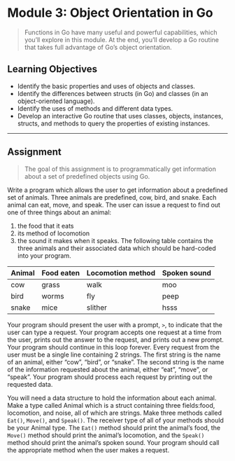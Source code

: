# Module 3: Object Orientation in Go

>Functions in Go have many useful and powerful capabilities, which you’ll explore in this module. At the end, you’ll develop a Go routine that takes full advantage of Go’s object orientation.

## Learning Objectives
* Identify the basic properties and uses of objects and classes.
* Identify the differences between structs (in Go) and classes (in an object-oriented language).
* Identify the uses of methods and different data types.
* Develop an interactive Go routine that uses classes, objects, instances, structs, and methods to query the properties of existing instances.

-------------------------------------------------------------------------------

## Assignment
>The goal of this assignment is to programmatically get information about a set of predefined objects using Go.

Write a program which allows the user to get information about a predefined set of animals. Three animals are predefined, cow, bird, and snake. Each animal can eat, move, and speak. The user can issue a request to find out one of three things about an animal: 
1) the food that it eats
2) its method of locomotion
3) the sound it makes when it speaks. The following table contains the three animals and their associated data which should be hard-coded into your program.

Animal  | Food eaten | Locomotion method | Spoken sound
--------|-------|-------|------------------------------
cow     |grass  |walk   |moo
bird    |worms  |fly    |peep
snake   |mice   |slither|hsss

Your program should present the user with a prompt, `>`, to indicate that the user can type a request. Your program accepts one request at a time from the user, prints out the answer to the request, and prints out a new prompt. Your program should continue in this loop forever. Every request from the user must be a single line containing 2 strings. The first string is the name of an animal, either “cow”, “bird”, or “snake”. The second string is the name of the information requested about the animal, either “eat”, “move”, or “speak”. Your program should process each request by printing out the requested data.

You will need a data structure to hold the information about each animal. Make a type called Animal which is a struct containing three fields:food, locomotion, and noise, all of which are strings. Make three methods called `Eat()`, `Move()`, and `Speak()`. The receiver type of all of your methods should be your Animal type. The `Eat()` method should print the animal’s food, the `Move()` method should print the animal’s locomotion, and the `Speak()` method should print the animal’s spoken sound. Your program should call the appropriate method when the user makes a request.
